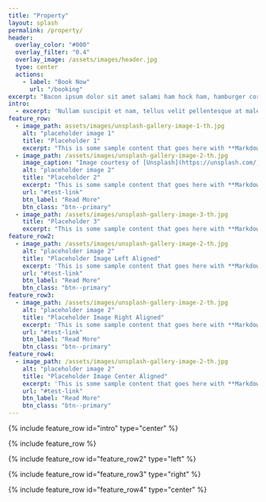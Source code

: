 ```yaml
---
title: "Property"
layout: splash
permalink: /property/
header:
  overlay_color: "#000"
  overlay_filter: "0.4"
  overlay_image: /assets/images/header.jpg
  tyoe: center
  actions:
    - label: "Book Now"
      url: "/booking"
excerpt: "Bacon ipsum dolor sit amet salami ham hock ham, hamburger corned beef short ribs kielbasa biltong t-bone drumstick tri-tip tail sirloin pork chop."
intro: 
  - excerpt: 'Nullam suscipit et nam, tellus velit pellentesque at malesuada, enim eaque. Quis nulla, netus tempor in diam gravida tincidunt, *proin faucibus* voluptate felis id sollicitudin. Centered with `type="center"`'
feature_row:
  - image_path: assets/images/unsplash-gallery-image-1-th.jpg
    alt: "placeholder image 1"
    title: "Placeholder 1"
    excerpt: "This is some sample content that goes here with **Markdown** formatting."
  - image_path: /assets/images/unsplash-gallery-image-2-th.jpg
    image_caption: "Image courtesy of [Unsplash](https://unsplash.com/)"
    alt: "placeholder image 2"
    title: "Placeholder 2"
    excerpt: "This is some sample content that goes here with **Markdown** formatting."
    url: "#test-link"
    btn_label: "Read More"
    btn_class: "btn--primary"
  - image_path: /assets/images/unsplash-gallery-image-3-th.jpg
    title: "Placeholder 3"
    excerpt: "This is some sample content that goes here with **Markdown** formatting."
feature_row2:
  - image_path: /assets/images/unsplash-gallery-image-2-th.jpg
    alt: "placeholder image 2"
    title: "Placeholder Image Left Aligned"
    excerpt: 'This is some sample content that goes here with **Markdown** formatting. Left aligned with `type="left"`'
    url: "#test-link"
    btn_label: "Read More"
    btn_class: "btn--primary"
feature_row3:
  - image_path: /assets/images/unsplash-gallery-image-2-th.jpg
    alt: "placeholder image 2"
    title: "Placeholder Image Right Aligned"
    excerpt: 'This is some sample content that goes here with **Markdown** formatting. Right aligned with `type="right"`'
    url: "#test-link"
    btn_label: "Read More"
    btn_class: "btn--primary"
feature_row4:
  - image_path: /assets/images/unsplash-gallery-image-2-th.jpg
    alt: "placeholder image 2"
    title: "Placeholder Image Center Aligned"
    excerpt: 'This is some sample content that goes here with **Markdown** formatting. Centered with `type="center"`'
    url: "#test-link"
    btn_label: "Read More"
    btn_class: "btn--primary"
---
```


{% include feature_row id="intro" type="center" %}

{% include feature_row %}

{% include feature_row id="feature_row2" type="left" %}

{% include feature_row id="feature_row3" type="right" %}

{% include feature_row id="feature_row4" type="center" %}